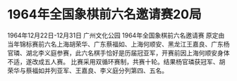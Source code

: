 # 1964年全国象棋前六名邀请赛20局

1964年12月22日-12月31日  广州文化公园
1964年全国象棋前六名邀请赛
    原定由当年锦标赛前六名上海胡荣华、广东蔡福如、上海何顺安、黑龙江王嘉良、广东杨官璘、湖北李义庭参赛，此六名棋手恰好是历届冠亚军，开赛前因上海何顺安身体不适，遂改成五人赛。
    比赛采用双循环赛制，共赛十轮。结果杨官璘获冠军、胡荣华与蔡福如并列亚军、王嘉良、李义庭分列第四、五名。
